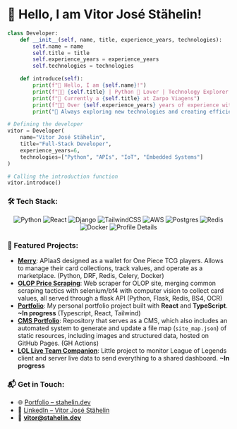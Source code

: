 
# 👋 Hello, I am Vitor José Stähelin!

```python
class Developer:
    def __init__(self, name, title, experience_years, technologies):
        self.name = name
        self.title = title
        self.experience_years = experience_years
        self.technologies = technologies

    def introduce(self):
        print(f"👋 Hello, I am {self.name}!")
        print(f"🧑‍💻 {self.title} | Python 🐍 Lover | Technology Explorer 💡")
        print(f"💼 Currently a {self.title} at Zarpo Viagens")
        print(f"👨‍💻 Over {self.experience_years} years of experience with {', '.join(self.technologies)}")
        print("🚀 Always exploring new technologies and creating efficient solutions")

# Defining the developer
vitor = Developer(
    name="Vitor José Stähelin",
    title="Full-Stack Developer",
    experience_years=6,
    technologies=["Python", "APIs", "IoT", "Embedded Systems"]
)

# Calling the introduction function
vitor.introduce()
```


### 🛠️ Tech Stack:

<p align="center">
  <img src="https://img.shields.io/badge/-Python-3670A0?logo=python&logoColor=ffdd54&style=for-the-badge" alt="Python" />
  <img src="https://img.shields.io/badge/-React-20232a?logo=react&logoColor=61DAFB&style=for-the-badge" alt="React" />
  <img src="https://img.shields.io/badge/-Django-092E20?logo=django&style=for-the-badge" alt="Django" />
  <img src="https://img.shields.io/badge/-Tailwind%20CSS-38B2AC?logo=tailwind-css&style=for-the-badge" alt="TailwindCSS" />
  <img src="https://img.shields.io/badge/-AWS-FF9900?logo=amazon-aws&logoColor=white&style=for-the-badge" alt="AWS" />
  <img src="https://img.shields.io/badge/-PostgreSQL-316192?logo=postgresql&logoColor=white&style=for-the-badge" alt="Postgres" />
  <img src="https://img.shields.io/badge/-Redis-DD0031?logo=redis&logoColor=white&style=for-the-badge" alt="Redis" />
  <img src="https://img.shields.io/badge/-Docker-0db7ed?logo=docker&logoColor=white&style=for-the-badge" alt="Docker" />
  <img src="http://github-profile-summary-cards.vercel.app/api/cards/profile-details?username=VStahelin&theme=github_dark" alt="Profile Details" />
</p>


### 🚀 Featured Projects:

- [**Merry**](https://github.com/GomuGomuu/merry): APIaaS designed as a wallet for One Piece TCG players. Allows to manage their card collections, track values, and operate as a marketplace. (Python, DRF, Redis, Celery, Docker)
- [**OLOP Price Scraping**](https://github.com/GomuGomuu/olop-price-scraping): Web scraper for OLOP site, merging common scraping tactics with selenium/bf4 with computer vision to collect card values, all served through a flask API (Python, Flask, Redis, BS4, OCR)
- [**Portfolio**](https://github.com/VStahelin/portfolio): My personal portfolio project built with **React** and **TypeScript**. **~In progress** (Typescript, React, Tailwind)
- [**CMS Portfolio**](https://github.com/VStahelin/cms-portfolio): Repository that serves as a CMS, which also includes an automated system to generate and update a file map (`site_map.json`) of static resources, including images and structured data, hosted on GitHub Pages. (GH Actions)
- [**LOL Live Team Companion**](https://github.com/VStahelin/lol-live-team-companion): Little project to monitor League of Legends client and server live data to send everything to a shared dashboard. **~In progress**


### 📬 Get in Touch:

- 🌐 [Portfolio – stahelin.dev](https://stahelin.dev)
- 💼 [LinkedIn – Vitor José Stähelin](https://www.linkedin.com/in/vitorjosestahelin/)
- 📧 **vitor@stahelin.dev**
